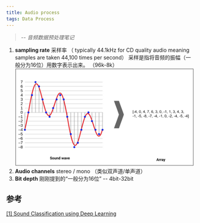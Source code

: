 ```yaml
---
title: Audio process
tags: Data Process
---
```

> *-- 音频数据预处理笔记*

1. **sampling rate** 
 采样率 （ typically 44.1kHz for CD quality audio meaning samples are taken 44,100 times per second）
	采样是指将音频的振幅（一般分为16位）用数字表示出来。
	（96k-8k）
	![Original © Aquegg | Wikimedia Commons](./images/1_RdCnVIMwPm1jxHUHtj_XFg.png)
2. **Audio channels**
   stereo / mono （类似双声道/单声道）
3. **Bit depth**
   刚刚提到的“一般分为16位” -- 4bit-32bit
	
## 参考
[[1] Sound Classification using Deep Learning](https://mikesmales.medium.com/sound-classification-using-deep-learning-8bc2aa1990b7)